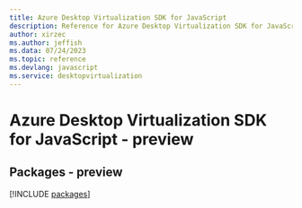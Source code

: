 ```yaml
---
title: Azure Desktop Virtualization SDK for JavaScript
description: Reference for Azure Desktop Virtualization SDK for JavaScript
author: xirzec
ms.author: jeffish
ms.data: 07/24/2023
ms.topic: reference
ms.devlang: javascript
ms.service: desktopvirtualization
---
```

# Azure Desktop Virtualization SDK for JavaScript - preview
## Packages - preview
[!INCLUDE [packages](desktop-virtualization-index.md)]